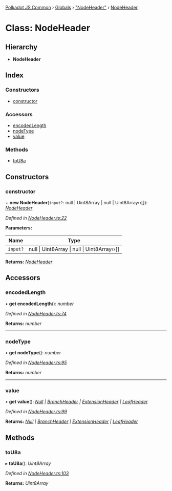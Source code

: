 [Polkadot JS Common](../README.md) › [Globals](../globals.md) › ["NodeHeader"](../modules/_nodeheader_.md) › [NodeHeader](_nodeheader_.nodeheader.md)

# Class: NodeHeader

## Hierarchy

* **NodeHeader**

## Index

### Constructors

* [constructor](_nodeheader_.nodeheader.md#constructor)

### Accessors

* [encodedLength](_nodeheader_.nodeheader.md#encodedlength)
* [nodeType](_nodeheader_.nodeheader.md#nodetype)
* [value](_nodeheader_.nodeheader.md#value)

### Methods

* [toU8a](_nodeheader_.nodeheader.md#tou8a)

## Constructors

###  constructor

\+ **new NodeHeader**(`input?`: null | Uint8Array | null | Uint8Array‹›[]): *[NodeHeader](_nodeheader_.nodeheader.md)*

*Defined in [NodeHeader.ts:22](https://github.com/polkadot-js/common/blob/408129d5/packages/trie-codec/src/NodeHeader.ts#L22)*

**Parameters:**

Name | Type |
------ | ------ |
`input?` | null &#124; Uint8Array &#124; null &#124; Uint8Array‹›[] |

**Returns:** *[NodeHeader](_nodeheader_.nodeheader.md)*

## Accessors

###  encodedLength

• **get encodedLength**(): *number*

*Defined in [NodeHeader.ts:74](https://github.com/polkadot-js/common/blob/408129d5/packages/trie-codec/src/NodeHeader.ts#L74)*

**Returns:** *number*

___

###  nodeType

• **get nodeType**(): *number*

*Defined in [NodeHeader.ts:95](https://github.com/polkadot-js/common/blob/408129d5/packages/trie-codec/src/NodeHeader.ts#L95)*

**Returns:** *number*

___

###  value

• **get value**(): *[Null](../modules/_nodeheader_.md#null) | [BranchHeader](../modules/_nodeheader_.md#branchheader) | [ExtensionHeader](../modules/_nodeheader_.md#extensionheader) | [LeafHeader](../modules/_nodeheader_.md#leafheader)*

*Defined in [NodeHeader.ts:99](https://github.com/polkadot-js/common/blob/408129d5/packages/trie-codec/src/NodeHeader.ts#L99)*

**Returns:** *[Null](../modules/_nodeheader_.md#null) | [BranchHeader](../modules/_nodeheader_.md#branchheader) | [ExtensionHeader](../modules/_nodeheader_.md#extensionheader) | [LeafHeader](../modules/_nodeheader_.md#leafheader)*

## Methods

###  toU8a

▸ **toU8a**(): *Uint8Array*

*Defined in [NodeHeader.ts:103](https://github.com/polkadot-js/common/blob/408129d5/packages/trie-codec/src/NodeHeader.ts#L103)*

**Returns:** *Uint8Array*
